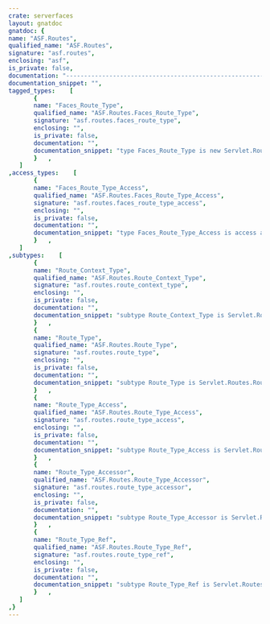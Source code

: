 ```yaml
---
crate: serverfaces
layout: gnatdoc
gnatdoc: {
name: "ASF.Routes",
qualified_name: "ASF.Routes",
signature: "asf.routes",
enclosing: "asf",
is_private: false,
documentation: "---------------------------------------------------------------------\n  asf-routes -- Request routing\n  Copyright (C) 2015, 2016, 2017, 2018, 2019 Stephane Carrez\n  Written by Stephane Carrez (Stephane.Carrez@gmail.com)\n\n  Licensed under the Apache License, Version 2.0 (the \"License\");\n  you may not use this file except in compliance with the License.\n  You may obtain a copy of the License at\n\n      http://www.apache.org/licenses/LICENSE-2.0\n\n  Unless required by applicable law or agreed to in writing, software\n  distributed under the License is distributed on an \"AS IS\" BASIS,\n  WITHOUT WARRANTIES OR CONDITIONS OF ANY KIND, either express or implied.\n  See the License for the specific language governing permissions and\n  limitations under the License.\n---------------------------------------------------------------------",
documentation_snippet: "",
tagged_types:    [
       {
       name: "Faces_Route_Type",
       qualified_name: "ASF.Routes.Faces_Route_Type",
       signature: "asf.routes.faces_route_type",
       enclosing: "",
       is_private: false,
       documentation: "",
       documentation_snippet: "type Faces_Route_Type is new Servlet.Routes.Servlets.Servlet_Route_Type with record\n   View    : Ada.Strings.Unbounded.Unbounded_String;\nend record;",
       }   ,
   ]
,access_types:    [
       {
       name: "Faces_Route_Type_Access",
       qualified_name: "ASF.Routes.Faces_Route_Type_Access",
       signature: "asf.routes.faces_route_type_access",
       enclosing: "",
       is_private: false,
       documentation: "",
       documentation_snippet: "type Faces_Route_Type_Access is access all Faces_Route_Type'Class;",
       }   ,
   ]
,subtypes:    [
       {
       name: "Route_Context_Type",
       qualified_name: "ASF.Routes.Route_Context_Type",
       signature: "asf.routes.route_context_type",
       enclosing: "",
       is_private: false,
       documentation: "",
       documentation_snippet: "subtype Route_Context_Type is Servlet.Routes.Route_Context_Type;",
       }   ,
       {
       name: "Route_Type",
       qualified_name: "ASF.Routes.Route_Type",
       signature: "asf.routes.route_type",
       enclosing: "",
       is_private: false,
       documentation: "",
       documentation_snippet: "subtype Route_Type is Servlet.Routes.Route_Type;",
       }   ,
       {
       name: "Route_Type_Access",
       qualified_name: "ASF.Routes.Route_Type_Access",
       signature: "asf.routes.route_type_access",
       enclosing: "",
       is_private: false,
       documentation: "",
       documentation_snippet: "subtype Route_Type_Access is Servlet.Routes.Route_Type_Access;",
       }   ,
       {
       name: "Route_Type_Accessor",
       qualified_name: "ASF.Routes.Route_Type_Accessor",
       signature: "asf.routes.route_type_accessor",
       enclosing: "",
       is_private: false,
       documentation: "",
       documentation_snippet: "subtype Route_Type_Accessor is Servlet.Routes.Route_Type_Accessor;",
       }   ,
       {
       name: "Route_Type_Ref",
       qualified_name: "ASF.Routes.Route_Type_Ref",
       signature: "asf.routes.route_type_ref",
       enclosing: "",
       is_private: false,
       documentation: "",
       documentation_snippet: "subtype Route_Type_Ref is Servlet.Routes.Route_Type_Ref;",
       }   ,
   ]
,}
---
```

